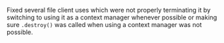 Fixed several file client uses which were not properly terminating it by switching to using it as a context manager
whenever possible or making sure `.destroy()` was called when using a context manager was not possible.
